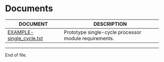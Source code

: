 

Documents
===============================================================================

| __DOCUMENT__                                            | __DESCRIPTION__                                      |
| ------------------------------------------------------- | ---------------------------------------------------- |
| [EXAMPLE-single_cycle.txt](../documents/EXAMPLE-single_cycle.txt)    | Prototype single-cycle processor module requirements.|



---

End of file.
